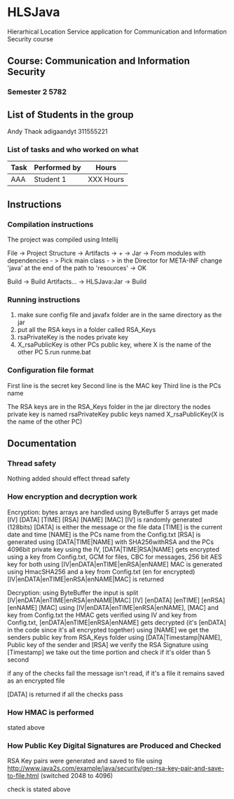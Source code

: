 # HLSJava
Hierarhical Location Service application for Communication and Information Security course

## Course: Communication and Information Security
### Semester 2 5782

## List of Students in the group

Andy Thaok  adigaandyt 311555221


### List of tasks and who worked on what
| Task | Performed by | Hours
|------|--------------|-------
| AAA  | Student 1    | XXX Hours

## Instructions

### Compilation instructions
The project was compiled using Intellij

File -> Project Structure -> Artifacts -> + -> Jar -> From modules with dependencies - > Pick main class - > in the Director for META-INF change 'java' at the end of the path to 'resources' -> OK

Build -> Build Artifacts... -> HLSJava:Jar -> Build

### Running instructions
1. make sure config file and javafx folder are in the same directory as the jar
2. put all the RSA keys in a folder called RSA_Keys
3. rsaPrivateKey is the nodes private key
4. X_rsaPublicKey is other PCs public key, where X is the name of the other PC
5.run runme.bat

### Configuration file format
First line is the secret key
Second line is the MAC key
Third line is the PCs name

The RSA keys are in the RSA_Keys folder in the jar directory
the nodes private key is named rsaPrivateKey
public keys named X_rsaPublicKey(X is the name of the other PC)

## Documentation

### Thread safety
Nothing added should effect thread safety


### How encryption and decryption work
Encryption:
bytes arrays are handled using ByteBuffer
5 arrays get made 
[IV] [DATA] [TIME] [RSA] [NAME] [MAC] 
[IV] is randomly generated (128bits)
[DATA] is either the message or the file data
[TIME] is the current date and time
[NAME] is the PCs name from the Config.txt
[RSA] is generated using [DATA|TIME|NAME] with SHA256withRSA and the PCs 4096bit private key
using the IV, [DATA|TIME|RSA|NAME] gets encrypted using a key from Config.txt, GCM for files, CBC for messages, 256 bit AES key for both
using [IV|enDATA|enTIME|enRSA|enNAME] MAC is generated using HmacSHA256 and a key from Config.txt (en for encrypted)
[IV|enDATA|enTIME|enRSA|enNAME|MAC] is returned 

Decryption:
using ByteBuffer the input is split 
[IV|enDATA|enTIME|enRSA|enNAME|MAC]
[IV] [enDATA] [enTIME] [enRSA] [enNAME] [MAC] 
using [IV|enDATA|enTIME|enRSA|enNAME], [MAC] and key from Config.txt the HMAC gets verified 
using IV and key from Config.txt, [enDATA|enTIME|enRSA|enNAME] gets decrypted (it's [enDATA] in the code since it's all encrypted together)
using [NAME] we get the senders public key from RSA_Keys folder
using [DATA|Timestamp|NAME], Public key of the sender and [RSA] we verify the RSA Signature
using [Timestamp] we take out the time portion and check if it's older than 5 second

if any of the checks fail the message isn't read, if it's a file it remains saved as an encrypted file

[DATA] is returned if all the checks pass

### How HMAC is performed
stated above


### How Public Key Digital Signatures are Produced and Checked

RSA Key pairs were generated and saved to file using
http://www.java2s.com/example/java/security/gen-rsa-key-pair-and-save-to-file.html
(switched 2048 to 4096)

check is stated above
